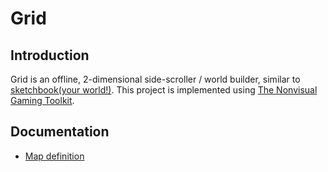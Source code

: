 # Grid

## Introduction

Grid is an offline, 2-dimensional side-scroller / world builder, similar to [sketchbook(your world!)](https://sbyw.games). This project is implemented using [The Nonvisual Gaming Toolkit](https://nvgt.gg).

## Documentation

 * [Map definition](/doc/map_definition.md)
